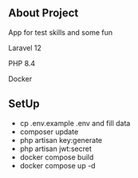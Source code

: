 
## About Project

App for test skills and some fun

<p>Laravel 12</p>
<p>PHP 8.4</p>
<p>Docker</p>

## SetUp

<ul>
    <li>
        cp .env.example .env and fill data
    </li>  
    <li>
        composer update
    </li> 
    <li>
        php artisan key:generate
    </li> 
    <li>
        php artisan jwt:secret
    </li> 
    <li>
       docker compose build
    </li>
    <li>
       docker compose up -d
    </li>
</ul>

